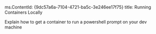 ﻿ms.ContentId: {9dc57a6a-7104-4721-ba5c-3e246ee17f75} title: Running Containers Locally

Explain how to get a container to run a powershell prompt on your dev machine
